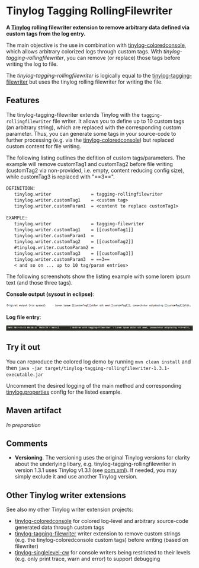 # Tinylog Tagging RollingFilewriter
**A [Tinylog](http://www.tinylog.org) rolling filewriter extension to remove arbitrary data defined via custom tags from the log entry.**

The main objective is the use in combination with [tinylog-coloredconsole](https://github.com/tobiasrm/tinylog-coloredconsole), which allows arbitrary colorized logs through custom tags. With *tinylog-tagging-rollingfilewriter*, you can remove (or replace) those tags before writing the log to file.

The *tinylog-tagging-rollingfilewriter* is logically equal to the [tinylog-tagging-filewriter](https://github.com/tobiasrm/tinylog-tagging-filewriter) but uses the tinylog rolling filewriter for writing the file.

## Features
The tinylog-tagging-filewriter extends Tinylog with the `tagging-rollingfilewriter` file writer. It allows you to define up to 10 custom tags (an arbitrary string), which are replaced with the corresponding custom parameter. Thus, you can generate some tags in your source-code to further processing (e.g. via the [tinylog-coloredconsole](https://github.com/tobiasrm/tinylog-coloredconsole)) but replaced custom content for file writing.

The following listing outlines the defition of custom tags/parameters. The example will remove customTag1 and customTag2 before file writing (customTag2 via non-provided, i.e. empty, content reducing config size), while customTag3 is replaced with "==3==".
 
```  
DEFINITION:
   tinylog.writer               = tagging-rollingfilewriter
   tinylog.writer.customTag1    = <custom tag>
   tinylog.writer.customParam1  = <content to replace customTag1>
   
EXAMPLE:    
   tinylog.writer               = tagging-filewriter
   tinylog.writer.customTag1    = [[customTag1]]
   tinylog.writer.customParam1  = 
   tinylog.writer.customTag2    = [[customTag2]]
   #tinylog.writer.customParam2 = 
   tinylog.writer.customTag3    = [[customTag3]]
   tinylog.writer.customParam3  = ==3==
   < and so on ... up to 10 tag/param entries>
``` 

The following screenshots show the listing example with some lorem ipsum text (and those three tags). 

**Console output (sysout in eclipse)**:

![](https://github.com/tobiasrm/tinylog-tagging-rollingfilewriter/blob/master/files/screenshot_sysout.png?raw=true) 

**Log file entry**:

![](https://github.com/tobiasrm/tinylog-tagging-rollingfilewriter/blob/master/files/screenshot_logfile.png?raw=true) 

## Try it out
You can reproduce the colored log demo by running  `mvn clean install`  and then  `java -jar target/tinylog-tagging-rollingfilewriter-1.3.1-executable.jar` 

Uncomment the desired logging of the main method and corresponding [tinylog.properties](https://github.com/tobiasrm/tinylog-tagging-rollingfilewriter/blob/master/src/main/resources/tinylog.properties) config for the listed example. 
 
## Maven artifact
*In preparation*


## Comments
- **Versioning**. The versioning uses the original Tinylog versions for clarity about the underlying libary, e.g. tinylog-tagging-rollingfilewriter in version 1.3.1 uses Tinylog v1.3.1 (see [pom.xml](https://github.com/tobiasrm/tinylog-tagging-rollingfilewriter/blob/master/pom.xml)). If needed, you may simply exclude it and use another Tinylog version.


## Other Tinylog writer extensions
See also my other Tinylog writer extension projects:

-  [tinylog-coloredconsole](https://github.com/tobiasrm/tinylog-coloredconsole) for colored log-level and arbitrary source-code generated data through custom tags
- [tinylog-tagging-filewriter](https://github.com/tobiasrm/tinylog-tagging-filewriter) writer extension to remove custom strings (e.g. the tinylog-coloredconsole custom tags) before writing (based on filewriter)
-  [tinylog-singlelevel-cw](https://github.com/tobiasrm/tinylog-singlelevel-cw) for console writers being restricted to their levels (e.g. only print trace, warn and error) to support debugging

